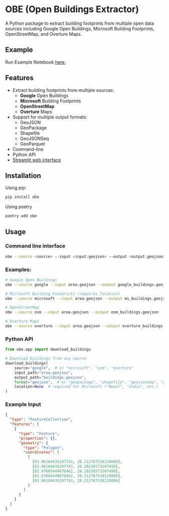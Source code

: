 # OBE (Open Buildings Extractor)

A Python package to extract building footprints from multiple open data sources including Google Open Buildings, Microsoft Building Footprints, OpenStreetMap, and Overture Maps.

## Example 
Run Example Notebook [here:](./example_obe_usage.ipynb) 

## Features

- Extract building footprints from multiple sources:
  - **Google** Open Buildings
  - **Microsoft** Building Footprints
  - **OpenStreetMap**
  - **Overture** Maps
- Support for multiple output formats:
  - GeoJSON
  - GeoPackage
  - Shapefile
  - GeoJSONSeq
  - GeoParquet
- Command-line 
- Python API
- [Streamlit web interface](https://obextract.streamlit.app/)

## Installation

Using pip:
```bash
pip install obe
```

Using poetry 
```bash
poetry add obe
```

## Usage 

### Command line interface 

```bash
obe --source <source> --input <input.geojson> --output <output.geojson>
```


### Examples:
```bash
# Google Open Buildings
obe --source google --input area.geojson --output google_buildings.geojson

# Microsoft Building Footprints (requires location)
obe --source microsoft --input area.geojson --output ms_buildings.geojson --location Nepal

# OpenStreetMap
obe --source osm --input area.geojson --output osm_buildings.geojson

# Overture Maps
obe --source overture --input area.geojson --output overture_buildings.geojson
```

### Python API

```python
from obe.app import download_buildings

# Download buildings from any source
download_buildings(
    source="google",  # or "microsoft", "osm", "overture"
    input_path="area.geojson",
    output_path="buildings.geojson",
    format="geojson",  # or "geopackage", "shapefile", "geojsonseq", "geoparquet"
    location=None  # required for Microsoft ("Nepal", "India", etc.)
)
```

### Example Input 
```json
{
  "type": "FeatureCollection",
  "features": [
    {
      "type": "Feature",
      "properties": {},
      "geometry": {
        "type": "Polygon",
        "coordinates": [
          [
            [83.96184435207743, 28.212767538129086],
            [83.96184435207743, 28.20236573207498],
            [83.97605449676462, 28.20236573207498],
            [83.97605449676462, 28.212767538129086],
            [83.96184435207743, 28.212767538129086]
          ]
        ]
      }
    }
  ]
}
```

